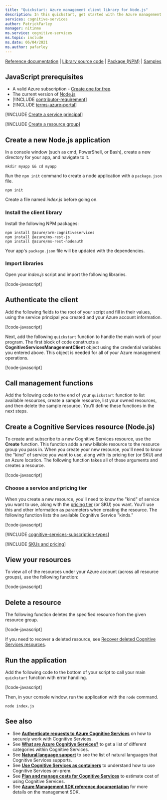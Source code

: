 ```yaml
---
title: "Quickstart: Azure management client library for Node.js"
description: In this quickstart, get started with the Azure management client library for Node.js.
services: cognitive-services
author: PatrickFarley
manager: nitinme
ms.service: cognitive-services
ms.topic: include
ms.date: 06/04/2021
ms.author: pafarley
---
```


[Reference documentation](/javascript/api/@azure/arm-cognitiveservices/) | [Library source code](https://github.com/Azure/azure-sdk-for-js/tree/master/sdk/cognitiveservices/arm-cognitiveservices) | [Package (NPM)](https://www.npmjs.com/package/@azure/arm-cognitiveservices) | [Samples](https://github.com/Azure/azure-sdk-for-js/tree/master/sdk/cognitiveservices/arm-cognitiveservices#sample-code)

## JavaScript prerequisites

* A valid Azure subscription - [Create one for free](https://azure.microsoft.com/free/).
* The current version of [Node.js](https://nodejs.org/)
* [!INCLUDE [contributor-requirement](./contributor-requirement.md)]
* [!INCLUDE [terms-azure-portal](./terms-azure-portal.md)]

[!INCLUDE [Create a service principal](./create-service-principal.md)]

[!INCLUDE [Create a resource group](./create-resource-group.md)]

## Create a new Node.js application

In a console window (such as cmd, PowerShell, or Bash), create a new directory for your app, and navigate to it. 

```console
mkdir myapp && cd myapp
```

Run the `npm init` command to create a node application with a `package.json` file. 

```console
npm init
```

Create a file named _index.js_ before going on.

### Install the client library

Install the following NPM packages:

```console
npm install @azure/arm-cognitiveservices
npm install @azure/ms-rest-js
npm install @azure/ms-rest-nodeauth
```

Your app's `package.json` file will be updated with the dependencies.

### Import libraries

Open your _index.js_ script and import the following libraries.

[!code-javascript[](~/cognitive-services-quickstart-code/javascript/azure_management_service/create_delete_resource.js?name=snippet_imports)]

## Authenticate the client

Add the following fields to the root of your script and fill in their values, using the service principal you created and your Azure account information.

[!code-javascript[](~/cognitive-services-quickstart-code/javascript/azure_management_service/create_delete_resource.js?name=snippet_constants)]

Next, add the following `quickstart` function to handle the main work of your program. The first block of code constructs a **CognitiveServicesManagementClient** object using the credential variables you entered above. This object is needed for all of your Azure management operations.

[!code-javascript[](~/cognitive-services-quickstart-code/javascript/azure_management_service/create_delete_resource.js?name=snippet_main_auth)]

## Call management functions

Add the following code to the end of your `quickstart` function to list available resources, create a sample resource, list your owned resources, and then delete the sample resource. You'll define these functions in the next steps.

## Create a Cognitive Services resource (Node.js)

To create and subscribe to a new Cognitive Services resource, use the **Create** function. This function adds a new billable resource to the resource group you pass in. When you create your new resource, you'll need to know the "kind" of service you want to use, along with its pricing tier (or SKU) and an Azure location. The following function takes all of these arguments and creates a resource.

[!code-javascript[](~/cognitive-services-quickstart-code/javascript/azure_management_service/create_delete_resource.js?name=snippet_create)]

### Choose a service and pricing tier

When you create a new resource, you'll need to know the "kind" of service you want to use, along with the [pricing tier](https://azure.microsoft.com/pricing/details/cognitive-services/) (or SKU) you want. You'll use this and other information as parameters when creating the resource. The following function lists the available Cognitive Service "kinds."

[!code-javascript[](~/cognitive-services-quickstart-code/javascript/azure_management_service/create_delete_resource.js?name=snippet_list_avail)]

[!INCLUDE [cognitive-services-subscription-types](../../../../includes/cognitive-services-subscription-types.md)]

[!INCLUDE [SKUs and pricing](./sku-pricing.md)]

## View your resources

To view all of the resources under your Azure account (across all resource groups), use the following function:

[!code-javascript[](~/cognitive-services-quickstart-code/javascript/azure_management_service/create_delete_resource.js?name=snippet_list)]

## Delete a resource

The following function deletes the specified resource from the given resource group.

[!code-javascript[](~/cognitive-services-quickstart-code/javascript/azure_management_service/create_delete_resource.js?name=snippet_delete)]

If you need to recover a deleted resource, see [Recover deleted Cognitive Services resources](../../manage-resources.md).

## Run the application

Add the following code to the bottom of your script to call your main `quickstart` function with error handling.

[!code-javascript[](~/cognitive-services-quickstart-code/javascript/azure_management_service/create_delete_resource.js?name=snippet_main)]

Then, in your console window, run the application with the `node` command.

```console
node index.js
```

## See also

* See **[Authenticate requests to Azure Cognitive Services](../../authentication.md)** on how to securely work with Cognitive Services.
* See **[What are Azure Cognitive Services?](../../what-are-cognitive-services.md)** to get a list of different categories within Cognitive Services.
* See **[Natural language support](../../language-support.md)** to see the list of natural languages that Cognitive Services supports.
* See **[Use Cognitive Services as containers](../../cognitive-services-container-support.md)** to understand how to use Cognitive Services on-prem.
* See **[Plan and manage costs for Cognitive Services](../../plan-manage-costs.md)** to estimate cost of using Cognitive Services.
* See **[Azure Management SDK reference documentation](/javascript/api/@azure/arm-cognitiveservices/)** for more details on the management SDK.
